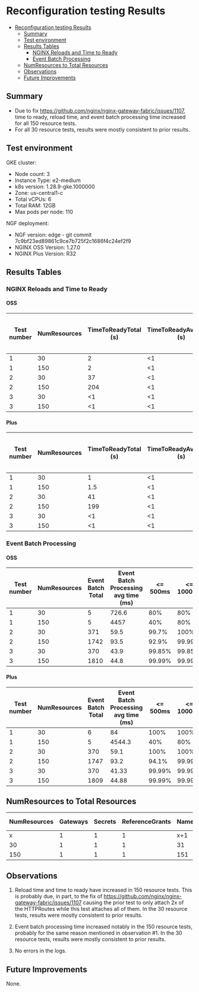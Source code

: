 # Reconfiguration testing Results

<!-- TOC -->
- [Reconfiguration testing Results](#reconfiguration-testing-results)
  - [Summary](#summary)
  - [Test environment](#test-environment)
  - [Results Tables](#results-tables)
    - [NGINX Reloads and Time to Ready](#nginx-reloads-and-time-to-ready)
    - [Event Batch Processing](#event-batch-processing)
  - [NumResources to Total Resources](#numresources-to-total-resources)
  - [Observations](#observations)
  - [Future Improvements](#future-improvements)
<!-- TOC -->

## Summary

- Due to fix https://github.com/nginx/nginx-gateway-fabric/issues/1107, time to ready, reload time, and event batch processing
  time increased for all 150 resource tests.
- For all 30 resource tests, results were mostly consistent to prior results.

## Test environment

GKE cluster:

- Node count: 3
- Instance Type: e2-medium
- k8s version: 1.28.9-gke.1000000
- Zone: us-central1-c
- Total vCPUs: 6
- Total RAM: 12GB
- Max pods per node: 110

NGF deployment:

- NGF version: edge - git commit 7c9bf23ed89861c9ce7b725f2c1686f4c24ef2f9
- NGINX OSS Version: 1.27.0
- NGINX Plus Version: R32

## Results Tables

### NGINX Reloads and Time to Ready

#### OSS

| Test number | NumResources | TimeToReadyTotal (s) | TimeToReadyAvgSingle (s) | NGINX reloads | NGINX reload avg time (ms) | <= 500ms | <= 1000ms |
|-------------|--------------|----------------------|--------------------------|---------------|----------------------------|----------|-----------|
| 1           | 30           | 2                    | <1                       | 2             | 190                        | 100%     | 100%      |
| 1           | 150          | 2                    | <1                       | 2             | 542                        | 50%      | 100%      |
| 2           | 30           | 37                   | <1                       | 94            | 169                        | 100%     | 100%      |
| 2           | 150          | 204                  | <1                       | 387           | 326                        | 88%      | 100%      |
| 3           | 30           | <1                   | <1                       | 94            | 129                        | 100%     | 100%      |
| 3           | 150          | <1                   | <1                       | 454           | 130                        | 100%     | 100%      |

#### Plus

| Test number | NumResources | TimeToReadyTotal (s) | TimeToReadyAvgSingle (s) | NGINX reloads | NGINX reload avg time (ms) | <= 500ms | <= 1000ms |
|-------------|--------------|----------------------|--------------------------|---------------|----------------------------|----------|-----------|
| 1           | 30           | 1                    | <1                       | 2             | 220.5                      | 100%     | 100%      |
| 1           | 150          | 1.5                  | <1                       | 2             | 528.5                      | 50%      | 100%      |
| 2           | 30           | 41                   | <1                       | 94            | 176.8                      | 100%     | 100%      |
| 2           | 150          | 199                  | <1                       | 391           | 320.56                     | 94.1%    | 100%      |
| 3           | 30           | <1                   | <1                       | 94            | 128.5                      | 100%     | 100%      |
| 3           | 150          | <1                   | <1                       | 454           | 129.2                      | 100%     | 100%      |

### Event Batch Processing

#### OSS

| Test number | NumResources | Event Batch Total | Event Batch Processing avg time (ms) | <= 500ms | <= 1000ms | <= 5000ms | <= 10000ms | <= 30000ms |
|-------------|--------------|-------------------|--------------------------------------|----------|-----------|-----------|------------|------------|
| 1           | 30           | 5                 | 726.6                                | 80%      | 80%       | 100%      | 100%       | 100%       |
| 1           | 150          | 5                 | 4457                                 | 40%      | 80%       | 80%       | 80%        | 100%       |
| 2           | 30           | 371               | 59.5                                 | 99.7%    | 100%      | 100%      | 100%       | 100%       |
| 2           | 150          | 1742              | 93.5                                 | 92.9%    | 99.99%    | 100%      | 100%       | 100%       |
| 3           | 30           | 370               | 43.9                                 | 99.85%   | 99.85%    | 100%      | 100%       | 100%       |
| 3           | 150          | 1810              | 44.8                                 | 99.99%   | 99.99%    | 99.99%    | 100%       | 100%       |

#### Plus

| Test number | NumResources | Event Batch Total | Event Batch Processing avg time (ms) | <= 500ms | <= 1000ms | <= 5000ms | <= 10000ms | <= 30000ms   |
|-------------|--------------|-------------------|--------------------------------------|----------|-----------|-----------|------------|--------------|
| 1           | 30           | 6                 | 84                                   | 100%     | 100%      | 100%      | 100%       | 100%         |
| 1           | 150          | 5                 | 4544.3                               | 40%      | 80%       | 80%       | 80%        | 100%         |
| 2           | 30           | 370               | 59.1                                 | 100%     | 100%      | 100%      | 100%       | 100%         |
| 2           | 150          | 1747              | 93.2                                 | 94.1%    | 99.99%    | 100%      | 100%       | 100%         |
| 3           | 30           | 370               | 41.33                                | 99.99%   | 99.99%    | 100%      | 100%       | 100%         |
| 3           | 150          | 1809              | 44.88                                | 99.99%   | 99.99%    | 99.99%    | 99.99%     | 100%         |

## NumResources to Total Resources

| NumResources | Gateways | Secrets | ReferenceGrants | Namespaces | application Pods | application Services | HTTPRoutes | Total Resources |
|--------------|----------|---------|-----------------|------------|------------------|----------------------|------------|-----------------|
| x            | 1        | 1       | 1               | x+1        | 2x               | 2x                   | 3x         | <total>         |
| 30           | 1        | 1       | 1               | 31         | 60               | 60                   | 90         | 244             |
| 150          | 1        | 1       | 1               | 151        | 300              | 300                  | 450        | 1204            |

## Observations

1. Reload time and time to ready have increased in 150 resource tests. This is probably due, in part, to the fix of https://github.com/nginx/nginx-gateway-fabric/issues/1107 causing the prior
   test to only attach 2x of the HTTPRoutes while this test attaches all of them. In the 30 resource tests, results were mostly consistent to prior results.

2. Event batch processing time increased notably in the 150 resource tests, probably for the same reason mentioned in observation #1.
   In the 30 resource tests, results were mostly consistent to prior results.

3. No errors in the logs.


## Future Improvements

None.
